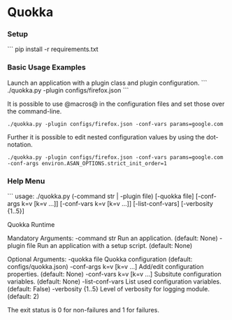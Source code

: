 Quokka
======

<h3>Setup</h3>
```
pip install -r requirements.txt



<h3>Basic Usage Examples</h3>
Launch an application with a plugin class and plugin configuration.
```
./quokka.py -plugin configs/firefox.json
```

It is possible to use @macros@ in the configuration files and set those over the command-line.

```
./quokka.py -plugin configs/firefox.json -conf-vars params=google.com
```

Further it is possible to edit nested configuration values by using the dot-notation.

```
./quokka.py -plugin configs/firefox.json -conf-vars params=google.com -conf-args environ.ASAN_OPTIONS.strict_init_order=1
```



<h3>Help Menu</h3>
```
usage: ./quokka.py (-command str | -plugin file) [-quokka file]
                   [-conf-args k=v [k=v ...]] [-conf-vars k=v [k=v ...]]
                   [-list-conf-vars] [-verbosity {1..5}]

Quokka Runtime

Mandatory Arguments:
  -command str          Run an application. (default: None)
  -plugin file          Run an application with a setup script. (default:
                        None)

Optional Arguments:
  -quokka file          Quokka configuration (default: configs/quokka.json)
  -conf-args k=v [k=v ...]
                        Add/edit configuration properties. (default: None)
  -conf-vars k=v [k=v ...]
                        Subsitute configuration variables. (default: None)
  -list-conf-vars       List used configuration variables. (default: False)
  -verbosity {1..5}     Level of verbosity for logging module. (default: 2)

The exit status is 0 for non-failures and 1 for failures.
```
